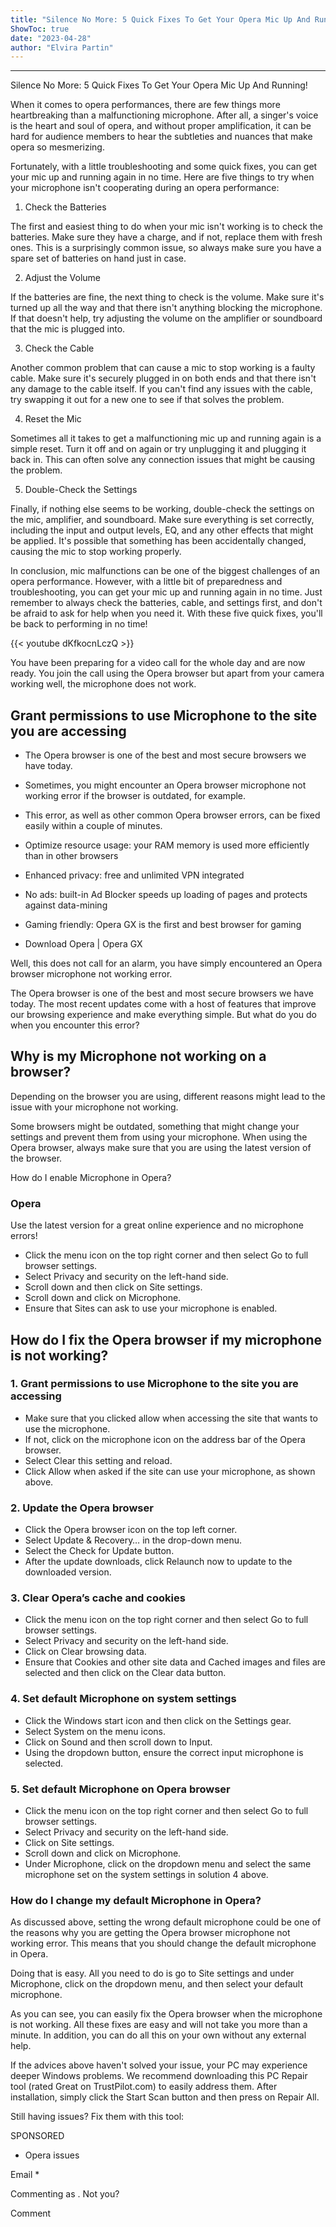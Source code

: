 ```yaml
---
title: "Silence No More: 5 Quick Fixes To Get Your Opera Mic Up And Running!"
ShowToc: true 
date: "2023-04-28"
author: "Elvira Partin"
---
```

*****
Silence No More: 5 Quick Fixes To Get Your Opera Mic Up And Running!

When it comes to opera performances, there are few things more heartbreaking than a malfunctioning microphone. After all, a singer's voice is the heart and soul of opera, and without proper amplification, it can be hard for audience members to hear the subtleties and nuances that make opera so mesmerizing.

Fortunately, with a little troubleshooting and some quick fixes, you can get your mic up and running again in no time. Here are five things to try when your microphone isn't cooperating during an opera performance:

1. Check the Batteries

The first and easiest thing to do when your mic isn't working is to check the batteries. Make sure they have a charge, and if not, replace them with fresh ones. This is a surprisingly common issue, so always make sure you have a spare set of batteries on hand just in case.

2. Adjust the Volume

If the batteries are fine, the next thing to check is the volume. Make sure it's turned up all the way and that there isn't anything blocking the microphone. If that doesn't help, try adjusting the volume on the amplifier or soundboard that the mic is plugged into.

3. Check the Cable

Another common problem that can cause a mic to stop working is a faulty cable. Make sure it's securely plugged in on both ends and that there isn't any damage to the cable itself. If you can't find any issues with the cable, try swapping it out for a new one to see if that solves the problem.

4. Reset the Mic

Sometimes all it takes to get a malfunctioning mic up and running again is a simple reset. Turn it off and on again or try unplugging it and plugging it back in. This can often solve any connection issues that might be causing the problem.

5. Double-Check the Settings

Finally, if nothing else seems to be working, double-check the settings on the mic, amplifier, and soundboard. Make sure everything is set correctly, including the input and output levels, EQ, and any other effects that might be applied. It's possible that something has been accidentally changed, causing the mic to stop working properly.

In conclusion, mic malfunctions can be one of the biggest challenges of an opera performance. However, with a little bit of preparedness and troubleshooting, you can get your mic up and running again in no time. Just remember to always check the batteries, cable, and settings first, and don't be afraid to ask for help when you need it. With these five quick fixes, you'll be back to performing in no time!

{{< youtube dKfkocnLczQ >}} 



You have been preparing for a video call for the whole day and are now ready. You join the call using the Opera browser but apart from your camera working well, the microphone does not work. 
 
## Grant permissions to use Microphone to the site you are accessing
 
- The Opera browser is one of the best and most secure browsers we have today.
 - Sometimes, you might encounter an Opera browser microphone not working error if the browser is outdated, for example.
 - This error, as well as other common Opera browser errors, can be fixed easily within a couple of minutes.

 
- Optimize resource usage: your RAM memory is used more efficiently than in other browsers
 - Enhanced privacy: free and unlimited VPN integrated
 - No ads: built-in Ad Blocker speeds up loading of pages and protects against data-mining
 - Gaming friendly: Opera GX is the first and best browser for gaming
 - Download Opera | Opera GX

 
Well, this does not call for an alarm, you have simply encountered an Opera browser microphone not working error.
 
The Opera browser is one of the best and most secure browsers we have today. The most recent updates come with a host of features that improve our browsing experience and make everything simple. But what do you do when you encounter this error?
 
## Why is my Microphone not working on a browser?
 
Depending on the browser you are using, different reasons might lead to the issue with your microphone not working. 
 
Some browsers might be outdated, something that might change your settings and prevent them from using your microphone. When using the Opera browser, always make sure that you are using the latest version of the browser.
 
How do I enable Microphone in Opera?
 
###  Opera 
 
  Use the latest version for a great online experience and no microphone errors!  
 
- Click the menu icon on the top right corner and then select Go to full browser settings.
 - Select Privacy and security on the left-hand side.
 - Scroll down and then click on Site settings.
 - Scroll down and click on Microphone.
 - Ensure that Sites can ask to use your microphone is enabled.

 
## How do I fix the Opera browser if my microphone is not working?
 
### 1. Grant permissions to use Microphone to the site you are accessing
 
- Make sure that you clicked allow when accessing the site that wants to use the microphone.
 - If not, click on the microphone icon on the address bar of the Opera browser.
 - Select Clear this setting and reload.
 - Click Allow when asked if the site can use your microphone, as shown above.

 
### 2. Update the Opera browser
 
- Click the Opera browser icon on the top left corner.
 - Select Update & Recovery… in the drop-down menu.
 - Select the Check for Update button.
 - After the update downloads, click Relaunch now to update to the downloaded version.

 
### 3. Clear Opera’s cache and cookies
 
- Click the menu icon on the top right corner and then select Go to full browser settings.
 - Select Privacy and security on the left-hand side.
 - Click on Clear browsing data.
 - Ensure that Cookies and other site data and Cached images and files are selected and then click on the Clear data button.

 
### 4. Set default Microphone on system settings
 
- Click the Windows start icon and then click on the Settings gear.
 - Select System on the menu icons.
 - Click on Sound and then scroll down to Input.
 - Using the dropdown button, ensure the correct input microphone is selected.

 
### 5. Set default Microphone on Opera browser
 
- Click the menu icon on the top right corner and then select Go to full browser settings.
 - Select Privacy and security on the left-hand side.
 - Click on Site settings.
 - Scroll down and click on Microphone.
 - Under Microphone, click on the dropdown menu and select the same microphone set on the system settings in solution 4 above.

 
### How do I change my default Microphone in Opera?
 
As discussed above, setting the wrong default microphone could be one of the reasons why you are getting the Opera browser microphone not working error. This means that you should change the default microphone in Opera.
 
Doing that is easy. All you need to do is go to Site settings and under Microphone, click on the dropdown menu, and then select your default microphone.
 
As you can see, you can easily fix the Opera browser when the microphone is not working. All these fixes are easy and will not take you more than a minute. In addition, you can do all this on your own without any external help.
 

 
If the advices above haven't solved your issue, your PC may experience deeper Windows problems. We recommend downloading this PC Repair tool (rated Great on TrustPilot.com) to easily address them. After installation, simply click the Start Scan button and then press on Repair All.
 
Still having issues? Fix them with this tool:
 
SPONSORED
 
- Opera issues

 
Email * 
 

Commenting as .
Not you?

 
Comment 





